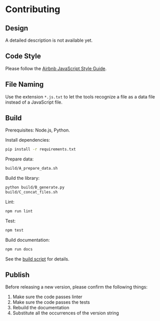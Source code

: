 # Contributing

## Design

A detailed description is not available yet.

## Code Style

Please follow the [Airbnb JavaScript Style Guide](https://github.com/airbnb/javascript).

## File Naming

Use the extension `*.js.txt` to let the tools recognize a file as a data file instead of a JavaScript file.

## Build

Prerequisites: Node.js, Python.

Install dependencies:

```sh
pip install -r requirements.txt
```

Prepare data:

```sh
build/A_prepare_data.sh
```

Build the library:

```sh
python build/B_generate.py
build/C_concat_files.sh
```

Lint:

```sh
npm run lint
```

Test:

```sh
npm test
```

Build documentation:

```sh
npm run docs
```

See the [build script](.github/workflows/build.yml) for details.

## Publish

Before releasing a new version, please confirm the following things:

1. Make sure the code passes linter
1. Make sure the code passes the tests
1. Rebuild the documentation
1. Substitute all the occurrences of the version string

